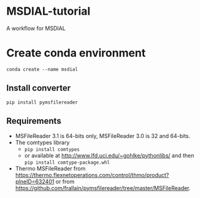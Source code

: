 # MSDIAL-tutorial
A workflow for MSDIAL

# Create conda environment
```
conda create --name msdial
```

## Install converter 

`pip install pymsfilereader`

## Requirements

* MSFileReader 3.1 is 64-bits only, MSFileReader 3.0 is 32 and 64-bits.
* The comtypes library
  * `pip install comtypes`
  * or available at http://www.lfd.uci.edu/~gohlke/pythonlibs/ and then `pip install comtype-package.whl`
* Thermo MSFileReader from https://thermo.flexnetoperations.com/control/thmo/product?plneID=632401 or from https://github.com/frallain/pymsfilereader/tree/master/MSFileReader.
